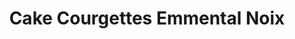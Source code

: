 ---
layout: recette
categories: [recettes]
hidden: true
lang: fr
title: Cake Courgettes Emmental Noix
type: sel
ingredients: 
  - nom: courgettes crues 
    qte: 200
    unite: grammes
  - nom: noix de grenoble
    qte: 100
    unite: gr
  - nom: oeufs 
    qte: 3
    unite: gr
  - nom: farine
    qte: 100
    unite: gr
  - nom: farine complète
    qte: 100
    unite: gr
  - nom: levure chimique
    qte: 7
    unite: gr
  - nom: huile végétale
    qte: 15
    unite: mL
  - nom: lait
    qte: 150
    unite: mL
  - nom: emmental rapé
    qte: 150
    unite: gr
  - nom: muscade
    qte: 0.5
    unite: cuillère à café
  - nom: paprika
    qte: 1
    unite: cuillère à café
  - nom: sel

preconditions:
  - Le lait et les oeufs doivent être à température ambiante
  - Préchauffer le four à 180°C
etapes:
  - label: "Préparation des Courgettes"
    details:
      - Raper les courgettes
      - Saupoudrer une cuillère à café de sel sur les courgettes
      - Mélanger
      - Laisser dégorger 30 minutes
      - Presser les courgettes et débarrasser le jus
  - label: "Préparation du Cake"
    details:
      - Mélanger les oeufs avec l'huile et le lait
      - Tamiser les farines, les épices et la levure sur la préparation
      - Mélanger avec une cuillère en bois
      - Ajouter les noix
      - Ajouter l'emmental rapé
      - Ajouter les courgettes (sans le jus)
      - Mélanger
cuissonMinutes: 50
cuisson: 
  - Cuire 50 minutes à 180°C
  - Vérifier que le cake est cuit avec la pointe d'un couteau
notes:
  - 200 grammes de courgettes crues équivaut environ à deux petites courgettes
---